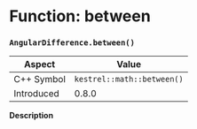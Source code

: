 
# Function: between
### `AngularDifference.between()`

| Aspect | Value |
| --- | --- |
| C++ Symbol | `kestrel::math::between()` |
| Introduced | 0.8.0 |

**Description**


